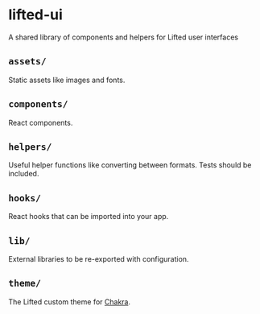 # lifted-ui

A shared library of components and helpers for Lifted user interfaces

## `assets/`

Static assets like images and fonts.

## `components/`

React components.

## `helpers/`

Useful helper functions like converting between formats. Tests should be included.

## `hooks/`

React hooks that can be imported into your app.

## `lib/`

External libraries to be re-exported with configuration.

## `theme/`

The Lifted custom theme for
[Chakra](https://chakra-ui.com/docs/styled-system/customize-theme).
